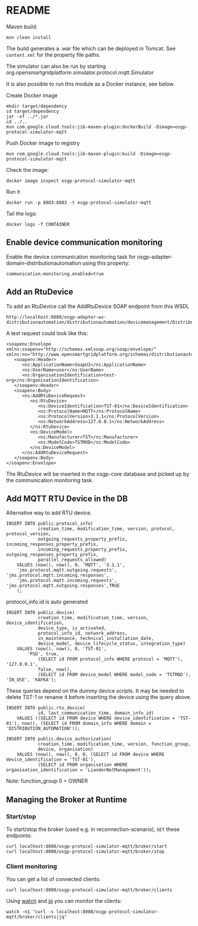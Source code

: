 <!--
SPDX-FileCopyrightText: 2023 Contributors to the GXF project

SPDX-License-Identifier: Apache-2.0
-->

# README #

Maven build:
```
mvn clean install
```
The build generates a .war file which can be deployed in Tomcat.
See `context.xml` for the property file paths.

The simulator can also be run by starting org.opensmartgridplatform.simulator.protocol.mqtt.Simulator 

It is also possible to run this module as a Docker instance, see below.

Create Docker image
```
mkdir target/dependency
cd target/dependency
jar -xf ../*.jar
cd ../..
mvn com.google.cloud.tools:jib-maven-plugin:dockerBuild -Dimage=osgp-protocol-simulator-mqtt
```

Push Docker image to registry
```
mvn com.google.cloud.tools:jib-maven-plugin:build -Dimage=osgp-protocol-simulator-mqtt
```

Check the image:
```
docker image inspect osgp-protocol-simulator-mqtt
```

Run it
```
docker run -p 8883:8883 -t osgp-protocol-simulator-mqtt
```

Tail the logs:
```
docker logs -f CONTAINER
```

## Enable device communication monitoring

Enable the device communication monitoring task for osgp-adapter-domain-distributionautomation using this property:

```
communication.monitoring.enabled=true
```

## Add an RtuDevice

To add an RtuDevice call the AddRtuDevice SOAP endpoint from this WSDL

```
http://localhost:8080/osgp-adapter-ws-distributionautomation/distributionautomation/devicemanagement/DistributionAutomationDeviceManagement.wsdl
```

A test request could look like this:

```
<soapenv:Envelope xmlns:soapenv="http://schemas.xmlsoap.org/soap/envelope/" xmlns:ns="http://www.opensmartgridplatform.org/schemas/distributionautomation/defs/2017/04">
   <soapenv:Header>
      <ns:ApplicationName>SoapUI</ns:ApplicationName>
      <ns:UserName>user</ns:UserName>
      <ns:OrganisationIdentification>test-org</ns:OrganisationIdentification>     
   </soapenv:Header>
   <soapenv:Body>
      <ns:AddRtuDeviceRequest>
         <ns:RtuDevice>
            <ns:DeviceIdentification>TST-01</ns:DeviceIdentification>
            <ns:ProtocolName>MQTT</ns:ProtocolName>
            <ns:ProtocolVersion>3.1.1</ns:ProtocolVersion>
            <ns:NetworkAddress>127.0.0.1</ns:NetworkAddress> 
         </ns:RtuDevice>
         <ns:DeviceModel>
            <ns:Manufacturer>TST</ns:Manufacturer>
            <ns:ModelCode>TSTMOD</ns:ModelCode>
         </ns:DeviceModel>
      </ns:AddRtuDeviceRequest>
   </soapenv:Body>
</soapenv:Envelope>
```

The RtuDevice will be inserted in the osgp-core database and picked up by the communication monitoring task.

## Add MQTT RTU Device in the DB
Alternative way to add RTU device.

```
INSERT INTO public.protocol_info(
            creation_time, modification_time, version, protocol, protocol_version, 
            outgoing_requests_property_prefix, incoming_responses_property_prefix, 
            incoming_requests_property_prefix, outgoing_responses_property_prefix, 
            parallel_requests_allowed)
    VALUES (now(), now(), 0, 'MQTT', '3.1.1', 
    'jms.protocol.mqtt.outgoing.requests', 'jms.protocol.mqtt.incoming.responses',
    'jms.protocol.mqtt.incoming.requests', 'jms.protocol.mqtt.outgoing.responses',TRUE
    );
```
protocol_info.id is auto generated

```    
INSERT INTO public.device(
            creation_time, modification_time, version, device_identification, 
            device_type, is_activated,                 
            protocol_info_id, network_address,  
            in_maintenance, technical_installation_date, 
            device_model, device_lifecycle_status, integration_type)
    VALUES (now(), now(), 0, 'TST-01', 
	    'PSD', true, 
            (SELECT id FROM protocol_info WHERE protocol = 'MQTT'), '127.0.0.1', 
            false, now(), 
            (SELECT id FROM device_model WHERE model_code = 'TSTMOD'), 'IN_USE', 'KAFKA'); 
```

These queries depend on the dummy device scripts. 
It may be needed to delete TST-1 or rename it before inserting the device using the query above.

```
INSERT INTO public.rtu_device(
            id, last_communication_time, domain_info_id)
    VALUES ((SELECT id FROM device WHERE device_identification = 'TST-01'), now(), (SELECT id FROM domain_info WHERE domain = 'DISTRIBUTION_AUTOMATION'));

INSERT INTO public.device_authorization(
            creation_time, modification_time, version, function_group, 
            device, organisation)
    VALUES (now(), now(), 0, 0, (SELECT id FROM device WHERE device_identification = 'TST-01'), 
            (SELECT id FROM organisation WHERE organisation_identification = 'LianderNetManagement'));
```

Note: function_group 0 = OWNER

## Managing the Broker at Runtime
### Start/stop
To start/stop the broker (used e.g. in reconnection-scenario), `GET` these endpoints:

```shell
curl localhost:8080/osgp-protocol-simulator-mqtt/broker/start
curl localhost:8080/osgp-protocol-simulator-mqtt/broker/stop
```

### Client monitoring
You can get a list of connected clients:

```shell
curl localhost:8080/osgp-protocol-simulator-mqtt/broker/clients
```

Using [watch](https://man7.org/linux/man-pages/man1/watch.1.html) and [jq](https://stedolan.github.io/jq/tutorial/) you can monitor the clients:

```shell
watch -n1 "curl -s localhost:8080/osgp-protocol-simulator-mqtt/broker/clients|jq"
```
